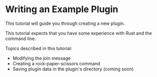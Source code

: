 # Writing an Example Plugin

This tutorial will guide you through creating a new plugin.

This tutorial expects that you have some experience with Rust and the command line.

Topics described in this tutorial:

- Modifying the join message
- Creating a rock-paper-scissors command
- Saving plugin data in the plugin's directory (coming soon)
